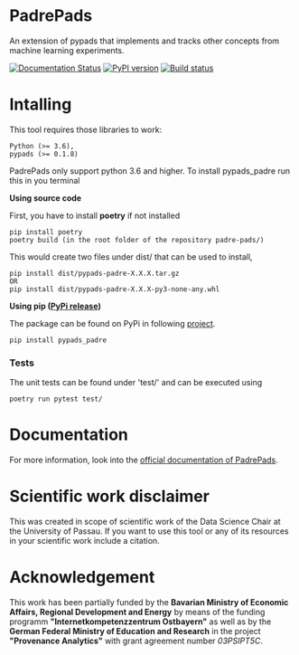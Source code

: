 
# PadrePads
An extension of pypads that implements and tracks other concepts from machine learning experiments.   

[![Documentation Status](https://readthedocs.org/projects/pypads-onto/badge/?version=latest)](https://pypads.readthedocs.io/projects/pypads-onto/en/latest/?badge=latest)
[![PyPI version](https://badge.fury.io/py/pypads-padre.svg)](https://badge.fury.io/py/pypads-padre)
[![Build status](https://gitlab.padim.fim.uni-passau.de/RP-17-PaDReP/padre-pads/badges/master/pipeline.svg)](https://badge.fury.io/py/pypads-padre)

# Intalling
This tool requires those libraries to work:

    Python (>= 3.6),
    pypads (>= 0.1.8)
    
PadrePads only support python 3.6 and higher. To install pypads_padre run this in you terminal

**Using source code**

First, you have to install **poetry** if not installed

    pip install poetry
    poetry build (in the root folder of the repository padre-pads/)

This would create two files under dist/ that can be used to install,

    pip install dist/pypads-padre-X.X.X.tar.gz
    OR
    pip install dist/pypads-padre-X.X.X-py3-none-any.whl
    
 
**Using pip ([PyPi release](https://pypi.org/project/pypads-padre/))**

The package can be found on PyPi in following [project](https://pypi.org/project/pypads-padre/).

    pip install pypads_padre


### Tests
The unit tests can be found under 'test/' and can be executed using

    poetry run pytest test/

# Documentation

For more information, look into the [official documentation of PadrePads](https://pypads.readthedocs.io/en/latest/projects/pypads-padre.html).

# Scientific work disclaimer
This was created in scope of scientific work of the Data Science Chair at the University of Passau. If you want to use this tool or any of its resources in your scientific work include a citation.

# Acknowledgement
This work has been partially funded by the **Bavarian Ministry of Economic Affairs, Regional Development and Energy** by means of the funding programm **"Internetkompetenzzentrum Ostbayern"** as well as by the **German Federal Ministry of Education and Research** in the project **"Provenance Analytics"** with grant agreement number *03PSIPT5C*.
